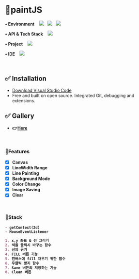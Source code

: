 # 📌paintJS

<p> 
<strong>• Environment</strong>&nbsp&nbsp&nbsp
<img src="https://img.shields.io/badge/JavaScript-F7DF1E?style&logo=JavaScript&logoColor=white"/></a> &nbsp
<img src="https://img.shields.io/badge/HTML5-E34F26?style&logo=HTML5&logoColor=white"/></a> &nbsp 
<img src="http://img.shields.io/badge/CSS3-1572B6?style&logo=CSS3&logoColor=white"/></a> &nbsp
</p>

<p>
<strong>• API & Tech Stack</strong>&nbsp&nbsp&nbsp
<img src="http://img.shields.io/badge/Git-F05032?style&logo=Git&logoColor=white"/></a> &nbsp
</p>

<p>
   <strong>• Project</strong>&nbsp&nbsp&nbsp
<img src="http://img.shields.io/badge/Painting-4285F4?style&logo&logoColor=white"/></a> &nbsp
</p>

<p>
  <strong>• IDE</strong>&nbsp&nbsp&nbsp
<img src="http://img.shields.io/badge/Visual Studio Code-007ACC?style&logo=Visual Studio Code&logoColor=white"/></a> &nbsp
</p>
<br />

## ✅ Installation
- [Download Visual Studio Code](https://code.visualstudio.com/download)  
- Free and built on open source. Integrated Git, debugging and extensions.   


## ✅ Gallery 
- <strong> 👉[Here](https://parkgeonwoong.github.io/paintJS/) <strong>
<br />


### 🔸Features   
   
- [x] Canvas
- [x] LineWidth Range
- [x] Line Painting
- [x] Background Mode
- [x] Color Change
- [x] Image Saving
- [x] Clear
<br />


### 🔸Stack
```markdown
- getContext(2d)
- MouseEventListener

1. x,y 좌표 & 선 그리기
2. 색을 클릭시 바꾸는 함수
3. 선의 굵기
4. FILL 버튼 기능
5. 캔버스에 fill 채우기 위한 함수
6. 우클릭 방지 함수
7. Save 버튼의 저장하는 기능
8. Clean 버튼
```
